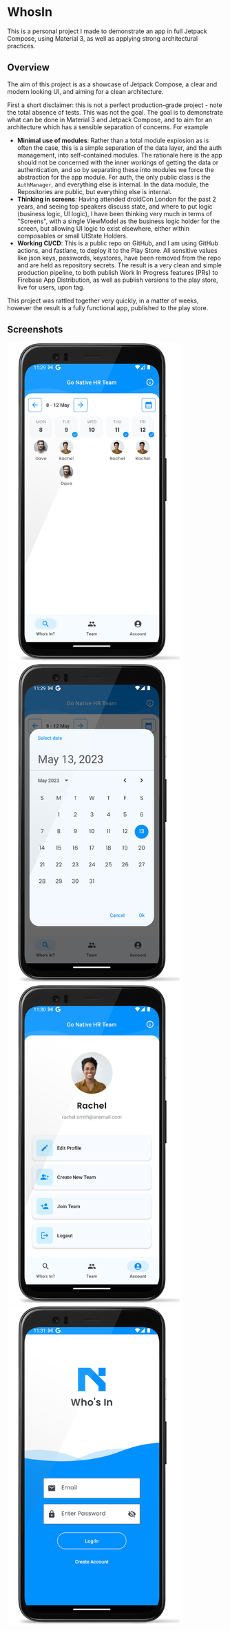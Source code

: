 # WhosIn

This is a personal project I made to demonstrate an app in full Jetpack Compose, using Material 3, as well as applying strong architectural practices. 


## Overview

The aim of this project is as a showcase of Jetpack Compose, a clear and modern looking UI, and aiming for a clean architecture. 

First a short disclaimer: this is not a perfect production-grade project - note the total absence of tests. This was not the goal. The goal is to demonstrate what can be done in Material 3 and Jetpack Compose, and to aim for an architecture which has a sensible separation of concerns. For example
 * **Minimal use of modules**: Rather than a total module explosion as is often the case, this is a simple separation of the data layer, and the auth management, into self-contained modules. The rationale here is the app should not be concerned with the inner workings of getting the data or authentication, and so by separating these into modules we force the abstraction for the app module. For auth, the only public class is the `AuthManager`, and everything else is internal. In the data module, the Repositories are public, but everything else is internal.
 * **Thinking in screens**: Having attended droidCon London for the past 2 years, and seeing top speakers discuss state, and where to put logic (business logic, UI logic), I have been thinking very much in terms of "Screens", with a single ViewModel as the business logic holder for the screen, but allowing UI logic to exist elsewhere, either within composables or small UIState Holders.
 * **Working CI/CD**: This is a public repo on GitHub, and I am using GitHub actions, and fastlane, to deploy it to the Play Store. All sensitive values like json keys, passwords, keystores, have been removed from the repo and are held as repository secrets. The result is a very clean and simple production pipeline, to both publish Work In Progress features (PRs) to Firebase App Distribution, as well as publish versions to the play store, live for users, upon tag.

This project was rattled together very quickly, in a matter of weeks, however the result is a fully functional app, published to the play store.

## Screenshots

<img src="screenshot%201.webp" alt="drawing" width="400"/>

<img src="screenshot%202.webp" alt="drawing" width="400"/>

<img src="screenshot%203.webp" alt="drawing" width="400"/>

<img src="screenshot%204.webp" alt="drawing" width="400"/>



